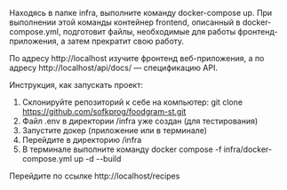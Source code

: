 Находясь в папке infra, выполните команду docker-compose up. При выполнении этой команды контейнер frontend, описанный в docker-compose.yml, подготовит файлы, необходимые для работы фронтенд-приложения, а затем прекратит свою работу.

По адресу http://localhost изучите фронтенд веб-приложения, а по адресу http://localhost/api/docs/ — спецификацию API.

Инструкция, как запускать проект:
1. Склонируйте репозиторий к себе на компьютер: git clone https://github.com/sofkprog/foodgram-st.git
2. Файл .env в директории /infra уже создан (для тестирования)
3. Запустите докер (приложение или в терминале)
4. Перейдите в директорию /infra
5. В терминале выполните команду docker compose -f infra/docker-compose.yml up -d --build

Перейдите по ссылке http://localhost/recipes

